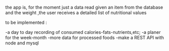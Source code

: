 

the app is, for the moment just a data read
given an item from the database and the weight ,the user receives a detailed list of nutritional values

to be implemented : 

-a day to day recording of consumed calories-fats-nutrients,etc;
-a planer for the week-month
-more data for processed foods 
-make a REST API with node and mysql

